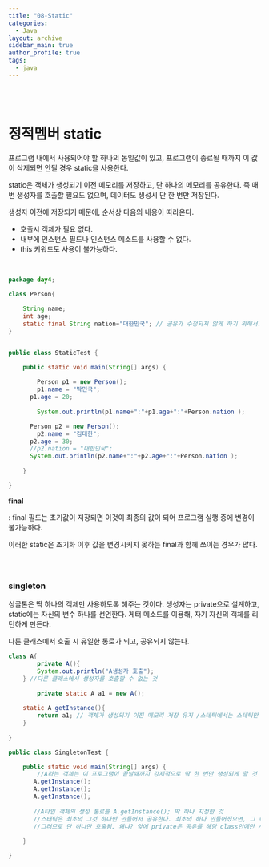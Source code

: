 ```yaml
---
title: "08-Static"
categories:
  - Java
layout: archive
sidebar_main: true
author_profile: true
tags:
  - java
---
```




<br><br>

# 정적멤버 static

프로그램 내에서 사용되어야 할 하나의 동일값이 있고, 프로그램이 종료될 때까지 이 값이 삭제되면 안될 경우 static을 사용한다. 

static은 객체가 생성되기 이전 메모리를 저장하고, 단 하나의 메모리를 공유한다. 즉 매번 생성자를 호출할 필요도 없으며, 데이터도 생성시 단 한 번만 저장된다. 

생성자 이전에 저장되기 때문에, 순서상 다음의 내용이 따라온다. 

* 호출시 객체가 필요 없다.
* 내부에 인스턴스 필드나 인스턴스 메소드를 사용할 수 없다. 
* this 키워드도 사용이 불가능하다. 

<br>

````java
package day4;

class Person{
  
	String name;
	int age;
	static final String nation="대한민국"; // 공유가 수정되지 않게 하기 위해서. 
}


public class StaticTest {

	public static void main(String[] args) {
		
		Person p1 = new Person();
		p1.name = "박민국";
	  p1.age = 20;
	     
	    System.out.println(p1.name+":"+p1.age+":"+Person.nation );

	  Person p2 = new Person();
		p2.name = "김대한";
	  p2.age = 30; 
	  //p2.nation = "대한민국";
	  System.out.println(p2.name+":"+p2.age+":"+Person.nation );
	  
	}

}
````

**final**

: final 필드는 초기값이 저장되면 이것이 최종의 값이 되어 프로그램 실행 중에 변경이 불가능하다. 

이러한 static은 초기화 이후 값을 변경시키지 못하는 final과 함께 쓰이는 경우가 많다. 



### <br><br>singleton 

싱글톤은 딱 하나의 객체만 사용하도록 해주는 것이다. 생성자는 private으로 설계하고, static에는 자신의 변수 하나를 선언한다. 게터 메소드를 이용해, 자기 자신의 객체를 리턴하게 만든다.

다른 클래스에서 호출 시 유일한 통로가 되고, 공유되지 않는다.

````java
class A{
		private A(){
		System.out.println("A생성자 호출");
	} //다른 클래스에서 생성자를 호출할 수 없는 것 
		
		private static A a1 = new A();

	static A getInstance(){
		return a1; // 객체가 생성되기 이전 메모리 저장 유지 /스테틱에서는 스테틱만 사용가 
	}
	
}

public class SingletonTest {

	public static void main(String[] args) {
		//A라는 객체는 이 프로그램이 끝날때까지 강제적으로 딱 한 번만 생성되게 할 것 
	   A.getInstance();
	   A.getInstance();
	   A.getInstance();
	   
	   //A타입 객체의 생성 통로를 A.getInstance(); 딱 하나 지정한 것 
	   //스태틱은 최초의 그것 하나만 만들어서 공유한다. 최초의 하나 만들어졌으면, 그 이후는 공유하는 것으로 생각.
	   //그러므로 단 하나만 호출됨. 왜냐? 앞에 private은 공유를 해당 class안에만 사용가능.
	     
	}

}

````

